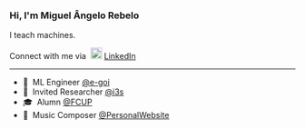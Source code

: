 ### Hi, I'm Miguel Ângelo Rebelo

I teach machines. <br>

Connect with me via  &nbsp;<img width="20" src="https://avatars3.githubusercontent.com/u/357098?s=200&v=4"> <a href="linkedin.com/in/miguelangelorebelo" target="_blank">LinkedIn</a><br>

<hr>

- :robot: &nbsp;ML Engineer <a href="https://www.e-goi.com/pt/" target="_blank">@e-goi</a><br>
- 🔬 &nbsp;Invited Researcher <a href="https://www.i3s.up.pt/" target="_blank">@i3s</a><br>
- 🎓 &nbsp;Alumn <a href="https://sigarra.up.pt/fcup/pt/web_page.inicial" target="_blank">@FCUP</a><br>
- :musical_score: &nbsp;Music Composer <a href="https://miguelrebelo.com" target="_blank">@PersonalWebsite</a><br>
